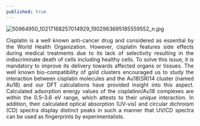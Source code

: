 ```yaml
---
published: true
---
```

![50964950_10217168257014929_1902963695185559552_n.jpg]({{site.baseurl}}/_posts/50964950_10217168257014929_1902963695185559552_n.jpg)

<div style="text-align: justify"> Cisplatin is a well known anti-cancer drug and considered as essential by the World Health Organization. However, cisplatin features side effects during medical treatments due to its lack of selectivity resulting in the indiscriminate death of cells including healthy cells. To solve this issue, it is mandatory to improve its delivery towards affected organs or tissues. The well known bio-compatibility of gold clusters encouraged us to study the interaction between cisplatin molecules and the Au18(SR)14 cluster (named Au18) and our DFT calculations have provided insight into this aspect. Calculated adsorption energy values of the cisplatinn/Au18 complexes are within the 0.5–3.6 eV range, which attests to their unique interaction. In addition, their calculated optical absorption (UV-vis) and circular dichroism (CD) spectra display distinct peaks in such a manner that UV/CD spectra can be used as fingerprints by experimentalists. </div>

